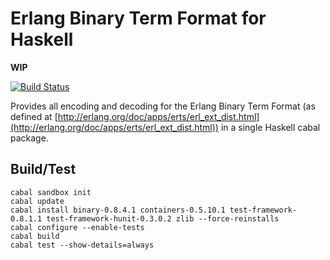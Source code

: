 Erlang Binary Term Format for Haskell
=====================================

**WIP**

[![Build Status](https://secure.travis-ci.org/okeuday/erlang_hs.png?branch=master)](http://travis-ci.org/okeuday/erlang_hs)

Provides all encoding and decoding for the Erlang Binary Term Format
(as defined at [http://erlang.org/doc/apps/erts/erl_ext_dist.html](http://erlang.org/doc/apps/erts/erl_ext_dist.html))
in a single Haskell cabal package.

Build/Test
----------

    cabal sandbox init
    cabal update
    cabal install binary-0.8.4.1 containers-0.5.10.1 test-framework-0.8.1.1 test-framework-hunit-0.3.0.2 zlib --force-reinstalls
    cabal configure --enable-tests
    cabal build
    cabal test --show-details=always

